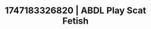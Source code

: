 ---
categories:
- Sensory play
- Lover's breath
- Bare skin
- Shadow kink
- Eclectic erotica
image: /assets/images/1747183326820.webp
layout: post
seo:
  description: Featured content with exclusive Scat Fetish, ABDL Play. HD images available.
  keywords: Scat Fetish, ABDL Play
  og_image: /assets/images/1747183326820.webp
  schema_type: VisualArtwork
tags:
- ABDL Play
- Scat Fetish
- '#1747183326820'
title: 1747183326820 | ABDL Play Scat Fetish
---
